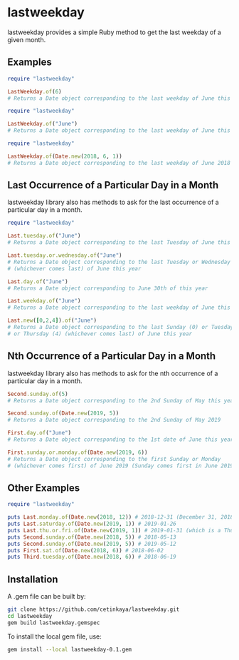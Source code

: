 # lastweekday
lastweekday provides a simple Ruby method to get the last weekday of a given month.

## Examples

```ruby
require "lastweekday"

LastWeekday.of(6)
# Returns a Date object corresponding to the last weekday of June this year
```

```ruby
require "lastweekday"

LastWeekday.of("June")
# Returns a Date object corresponding to the last weekday of June this year
```

```ruby
require "lastweekday"

LastWeekday.of(Date.new(2018, 6, 1))
# Returns a Date object corresponding to the last weekday of June 2018 (June 29, 2018)
```

## Last Occurrence of a Particular Day in a Month

lastweekday library also has methods to ask for the last occurrence of a particular day in a month.

```ruby
require "lastweekday"

Last.tuesday.of("June")
# Returns a Date object corresponding to the last Tuesday of June this year

Last.tuesday.or.wednesday.of("June")
# Returns a Date object corresponding to the last Tuesday or Wednesday
# (whichever comes last) of June this year

Last.day.of("June")
# Returns a Date object corresponding to June 30th of this year

Last.weekday.of("June")
# Returns a Date object corresponding to the last weekday of June this year

Last.new([0,2,4]).of("June")
# Returns a Date object corresponding to the last Sunday (0) or Tuesday (2)
# or Thursday (4) (whichever comes last) of June this year
```

## Nth Occurrence of a Particular Day in a Month

lastweekday library also has methods to ask for the nth occurrence of a particular day in a month.

```ruby
Second.sunday.of(5)
# Returns a Date object corresponding to the 2nd Sunday of May this year

Second.sunday.of(Date.new(2019, 5))
# Returns a Date object corresponding to the 2nd Sunday of May 2019

First.day.of("June")
# Returns a Date object corresponding to the 1st date of June this year

First.sunday.or.monday.of(Date.new(2019, 6))
# Returns a Date object corresponding to the first Sunday or Monday
# (whichever comes first) of June 2019 (Sunday comes first in June 2019)
```

## Other Examples

```ruby
require "lastweekday"

puts Last.monday.of(Date.new(2018, 12)) # 2018-12-31 (December 31, 2018 is a Monday)
puts Last.saturday.of(Date.new(2019, 1)) # 2019-01-26
puts Last.thu.or.fri.of(Date.new(2019, 1)) # 2019-01-31 (which is a Thursday)
puts Second.sunday.of(Date.new(2018, 5)) # 2018-05-13
puts Second.sunday.of(Date.new(2019, 5)) # 2019-05-12
puts First.sat.of(Date.new(2018, 6)) # 2018-06-02
puts Third.tuesday.of(Date.new(2018, 6)) # 2018-06-19
```

## Installation

A .gem file can be built by:

```sh
git clone https://github.com/cetinkaya/lastweekday.git
cd lastweekday
gem build lastweekday.gemspec
```

To install the local gem file, use:

```sh
gem install --local lastweekday-0.1.gem
```
